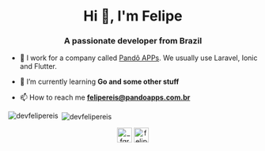 <h1 align="center">Hi 👋, I'm Felipe</h1>
<h3 align="center">A passionate developer from Brazil</h3>

- 🔭 I work for a company called [Pandô APPs](https://pandoapps.com.br). We usually use Laravel, Ionic and Flutter.

- 🌱 I’m currently learning **Go and some other stuff**

- 📫 How to reach me **felipereis@pandoapps.com.br**

<p><img align="left" src="https://github-readme-stats.vercel.app/api/top-langs/?username=devfelipereis&layout=compact&hide=html" alt="devfelipereis" /></p>

<p>&nbsp;<img align="center" src="https://github-readme-stats.vercel.app/api?username=devfelipereis&show_icons=true" alt="devfelipereis" /></p>

<p align="center">
<a href="https://twitter.com/_fgreis" target="blank"><img align="center" src="https://cdn.jsdelivr.net/npm/simple-icons@3.0.1/icons/twitter.svg" alt="_fgreis" height="30" width="30" /></a>
<a href="https://linkedin.com/in/felipe7" target="blank"><img align="center" src="https://cdn.jsdelivr.net/npm/simple-icons@3.0.1/icons/linkedin.svg" alt="felipe7" height="30" width="30" /></a>
</p>

